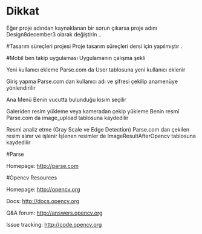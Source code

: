 # Dikkat

Eğer proje adından kaynaklanan bir sorun çıkarsa proje adını  Design8december3  olarak değiştirin ..

#Tasarım süreçleri projesi 
Proje tasarım süreçleri dersi için yapılmıştır .

#Mobil ben takip uygulaması
Uygulamanın çalışma şekli

Yeni kullanıcı ekleme
  Parse.com da User tablosuna yeni kullanıcı eklenir
  
Giriş yapma
  Parse.com dan kullanıcı adı ve şifresi çekilip anamenüye yönlendirilir
  
Ana Menü
  Benin vucutta bulunduğu kısım seçilir
  
Galeriden resim yükleme veya kameradan çekip yükleme
  Benin resmi Parse.com da image_upload tablosuna kaydedilir
  
Resmi analiz etme (Gray Scale ve Edge Detection)
  Parse.com dan çekilen resim alınır ve işlenir
  İşlenen resimler de ImageResultAfterOpencv tablosuna kaydedilir




#Parse

Homepage: http://parse.com

#Opencv
Resources

Homepage: http://opencv.org

Docs: http://docs.opencv.org

Q&A forum: http://answers.opencv.org

Issue tracking: http://code.opencv.org
